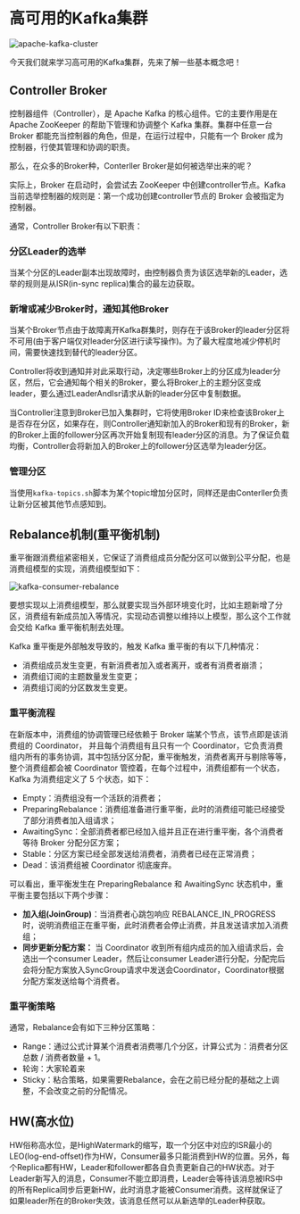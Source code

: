 # 高可用的Kafka集群

![apache-kafka-cluster](../images/apache-kafka-cluster.png)

今天我们就来学习高可用的Kafka集群，先来了解一些基本概念吧！

## Controller Broker

控制器组件（Controller），是 Apache Kafka 的核心组件。它的主要作用是在 Apache ZooKeeper 的帮助下管理和协调整个 Kafka 集群。集群中任意一台 Broker 都能充当控制器的角色，但是，在运行过程中，只能有一个 Broker 成为控制器，行使其管理和协调的职责。

那么，在众多的Broker种，Conterller Broker是如何被选举出来的呢？

实际上，Broker 在启动时，会尝试去 ZooKeeper 中创建controller节点。Kafka 当前选举控制器的规则是：第一个成功创建controller节点的 Broker 会被指定为控制器。

通常，Controller Broker有以下职责：

### 分区Leader的选举

当某个分区的Leader副本出现故障时，由控制器负责为该区选举新的Leader，选举的规则是从ISR(in-sync replica)集合的最左边获取。

### 新增或减少Broker时，通知其他Broker

当某个Broker节点由于故障离开Kafka群集时，则存在于该Broker的leader分区将不可用(由于客户端仅对leader分区进行读写操作)。为了最大程度地减少停机时间，需要快速找到替代的leader分区。

Controller将收到通知并对此采取行动，决定哪些Broker上的分区成为leader分区，然后，它会通知每个相关的Broker，要么将Broker上的主题分区变成leader，要么通过LeaderAndIsr请求从新的leader分区中复制数据。

当Controller注意到Broker已加入集群时，它将使用Broker ID来检查该Broker上是否存在分区，如果存在，则Controller通知新加入的Broker和现有的Broker，新的Broker上面的follower分区再次开始复制现有leader分区的消息。为了保证负载均衡，Controller会将新加入的Broker上的follower分区选举为leader分区。

### 管理分区

当使用`kafka-topics.sh`脚本为某个topic增加分区时，同样还是由Conterller负责让新分区被其他节点感知到。

## Rebalance机制(重平衡机制)

重平衡跟消费组紧密相关，它保证了消费组成员分配分区可以做到公平分配，也是消费组模型的实现，消费组模型如下：

![kafka-consumer-rebalance](../images/kafka-consumer-rebalance.webp)

要想实现以上消费组模型，那么就要实现当外部环境变化时，比如主题新增了分区，消费组有新成员加入等情况，实现动态调整以维持以上模型，那么这个工作就会交给 Kafka 重平衡机制去处理。

Kafka 重平衡是外部触发导致的，触发 Kafka 重平衡的有以下几种情况：
* 消费组成员发生变更，有新消费者加入或者离开，或者有消费者崩溃；
* 消费组订阅的主题数量发生变更；
* 消费组订阅的分区数发生变更。

### 重平衡流程

在新版本中，消费组的协调管理已经依赖于 Broker 端某个节点，该节点即是该消费组的 Coordinator， 并且每个消费组有且只有一个 Coordinator，它负责消费组内所有的事务协调，其中包括分区分配，重平衡触发，消费者离开与剔除等等，整个消费组都会被 Coordinator 管控着，在每个过程中，消费组都有一个状态，Kafka 为消费组定义了 5 个状态，如下：

* Empty：消费组没有一个活跃的消费者；
* PreparingRebalance：消费组准备进行重平衡，此时的消费组可能已经接受了部分消费者加入组请求；
* AwaitingSync：全部消费者都已经加入组并且正在进行重平衡，各个消费者等待 Broker 分配分区方案；
* Stable：分区方案已经全部发送给消费者，消费者已经在正常消费；
* Dead：该消费组被 Coordinator 彻底废弃。

可以看出，重平衡发生在 PreparingRebalance 和 AwaitingSync 状态机中，重平衡主要包括以下两个步骤：

* **加入组(JoinGroup)**：当消费者心跳包响应 REBALANCE_IN_PROGRESS 时，说明消费组正在重平衡，此时消费者会停止消费，并且发送请求加入消费组；
* **同步更新分配方案：** 当 Coordinator 收到所有组内成员的加入组请求后，会选出一个consumer Leader，然后让consumer Leader进行分配，分配完后会将分配方案放入SyncGroup请求中发送会Coordinator，Coordinator根据分配方案发送给每个消费者。

### 重平衡策略

通常，Rebalance会有如下三种分区策略：
* Range：通过公式计算某个消费者消费哪几个分区，计算公式为：消费者分区总数 / 消费者数量 + 1。
* 轮询：大家轮着来
* Sticky：粘合策略，如果需要Rebalance，会在之前已经分配的基础之上调整，不会改变之前的分配情况。

## HW(高水位)

HW俗称高水位，是HighWatermark的缩写，取一个分区中对应的ISR最小的LEO(log-end-offset)作为HW，Consumer最多只能消费到HW的位置。另外，每个Replica都有HW，Leader和follower都各自负责更新自己的HW状态。对于Leader新写入的消息，Consumer不能立即消费，Leader会等待该消息被IRS中的所有Replica同步后更新HW，此时消息才能被Consumer消费。这样就保证了如果leader所在的Broker失效，该消息任然可以从新选举的Leader种获取。